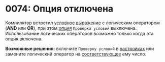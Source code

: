 # 0074: Опция отключена

Компилятор встретил [условное выражение](../../coding/conditions.md) с логическим оператором \(**AND** или **OR**\), при этом [опция](../../editor/options/general.md#proverka-uslovii) `Проверка условий` выключена. Использование логических операторов возможно только когда эта опция включена.

**Возможные решения:** включите `Проверку условий` в [настройках](../../editor/options/general.md) или замените логический оператор на [соответствующее](../../coding/conditions.md#obshii-sintaksis-uslovnykh-vyrazhenii) ему число. 

